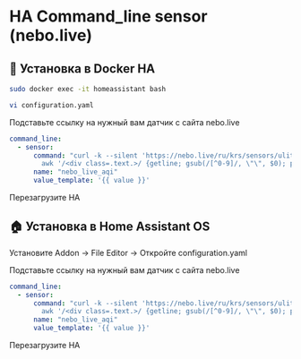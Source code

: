 # HA Command_line sensor (nebo.live)

## 🐳 Установка в Docker HA

```bash
sudo docker exec -it homeassistant bash
```
```bash
vi configuration.yaml
```
Подставьте ссылку на нужный вам датчик с сайта nebo.live
```yaml
command_line:
  - sensor:
      command: "curl -k --silent 'https://nebo.live/ru/krs/sensors/ulitsa-krasnoi-armii-18' | \
        awk '/<div class=.text.>/ {getline; gsub(/[^0-9]/, \"\", $0); print; exit}'"
      name: "nebo_live_aqi"
      value_template: '{{ value }}'
```
Перезагрузите HA

## 🏠 Установка в Home Assistant OS
Установите Addon → File Editor → Откройте configuration.yaml

Подставьте ссылку на нужный вам датчик с сайта nebo.live
```yaml
command_line:
  - sensor:
      command: "curl -k --silent 'https://nebo.live/ru/krs/sensors/ulitsa-krasnoi-armii-18' | \
        awk '/<div class=.text.>/ {getline; gsub(/[^0-9]/, \"\", $0); print; exit}'"
      name: "nebo_live_aqi"
      value_template: '{{ value }}'
```
Перезагрузите HA
